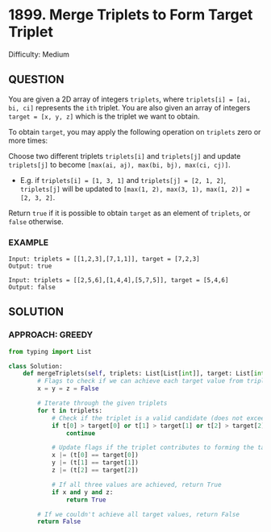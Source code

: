 # 1899. Merge Triplets to Form Target Triplet
Difficulty: Medium

## QUESTION

You are given a 2D array of integers `triplets`, where `triplets[i] = [ai, bi, ci]` represents the `ith` triplet. You are also given an array of integers `target = [x, y, z]` which is the triplet we want to obtain.

To obtain `target`, you may apply the following operation on `triplets` zero or more times:

Choose two different triplets `triplets[i]` and `triplets[j]` and update `triplets[j]` to become `[max(ai, aj), max(bi, bj), max(ci, cj)]`.
* E.g. if `triplets[i] = [1, 3, 1]` and `triplets[j] = [2, 1, 2]`, `triplets[j]` will be updated to `[max(1, 2), max(3, 1), max(1, 2)] = [2, 3, 2]`.

Return `true` if it is possible to obtain `target` as an element of `triplets`, or `false` otherwise.

### EXAMPLE

```
Input: triplets = [[1,2,3],[7,1,1]], target = [7,2,3]
Output: true
```

```
Input: triplets = [[2,5,6],[1,4,4],[5,7,5]], target = [5,4,6]
Output: false
```

## SOLUTION


### APPROACH: GREEDY

```python
from typing import List

class Solution:
    def mergeTriplets(self, triplets: List[List[int]], target: List[int]) -> bool:
        # Flags to check if we can achieve each target value from triplets
        x = y = z = False  

        # Iterate through the given triplets
        for t in triplets:
            # Check if the triplet is a valid candidate (does not exceed any target value)
            if t[0] > target[0] or t[1] > target[1] or t[2] > target[2]:
                continue

            # Update flags if the triplet contributes to forming the target triplet
            x |= (t[0] == target[0])
            y |= (t[1] == target[1])
            z |= (t[2] == target[2])

            # If all three values are achieved, return True
            if x and y and z:
                return True

        # If we couldn't achieve all target values, return False
        return False
```

